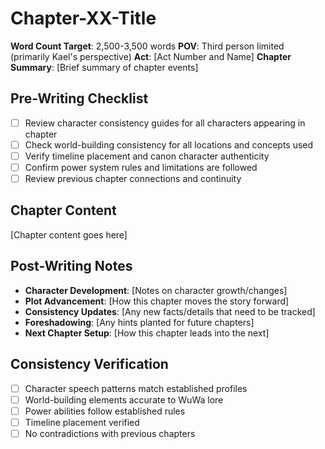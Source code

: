 # Chapter-XX-Title

**Word Count Target**: 2,500-3,500 words
**POV**: Third person limited (primarily Kael's perspective)
**Act**: [Act Number and Name]
**Chapter Summary**: [Brief summary of chapter events]

## Pre-Writing Checklist
- [ ] Review character consistency guides for all characters appearing in chapter
- [ ] Check world-building consistency for all locations and concepts used
- [ ] Verify timeline placement and canon character authenticity
- [ ] Confirm power system rules and limitations are followed
- [ ] Review previous chapter connections and continuity

## Chapter Content

[Chapter content goes here]

## Post-Writing Notes
- **Character Development**: [Notes on character growth/changes]
- **Plot Advancement**: [How this chapter moves the story forward]
- **Consistency Updates**: [Any new facts/details that need to be tracked]
- **Foreshadowing**: [Any hints planted for future chapters]
- **Next Chapter Setup**: [How this chapter leads into the next]

## Consistency Verification
- [ ] Character speech patterns match established profiles
- [ ] World-building elements accurate to WuWa lore
- [ ] Power abilities follow established rules
- [ ] Timeline placement verified
- [ ] No contradictions with previous chapters